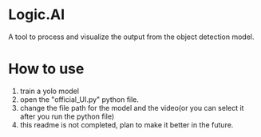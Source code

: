 # Logic.AI
A tool to process and visualize the output from the object detection model.

# How to use
1. train a yolo model
2. open the "official_UI.py" python file.
3. change the file path for the model and the video(or you can select it after you run the python file)
4. this readme is not completed, plan to make it better in the future.